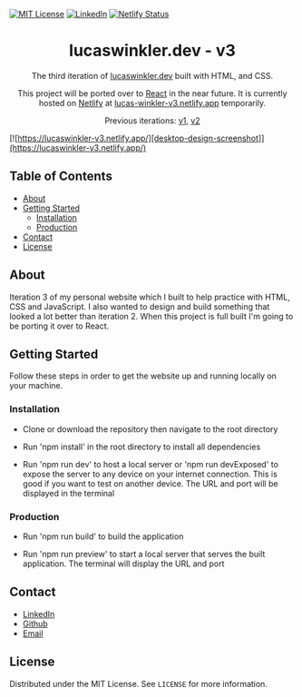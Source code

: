 [![MIT License][license-shield]][license-url]
[![LinkedIn][linkedin-shield]][linkedin-url]
[![Netlify Status](https://api.netlify.com/api/v1/badges/1a36b2f6-a4fa-4859-ab1a-d37aa8fef9d8/deploy-status)](https://app.netlify.com/sites/lucaswinkler-v3/deploys)

<h1 align="center">
  lucaswinkler.dev - v3
</h1>
<p align="center">
  The third iteration of <a href="https://lucaswinkler.dev" target="_blank"rel="noopener noreferrer">lucaswinkler.dev</a> built with HTML, and CSS.
</p>
<p align="center">
   This project will be ported over to <a href="https://reactjs.org/" target="_blank" rel="noopener noreferrer">React</a> in the near future. It is currently hosted on <a href="https://www.netlify.com/" target="_blank" rel="noopener noreferrer">Netlify</a> at <a href="https://lucaswinkler-v3.netlify.app/" rel="noopener noreferrer" target="_blank">lucas-winkler-v3.netlify.app</a> temporarily.
</p>
<p align="center">
  Previous iterations:
  <a href="https://github.com/LucasWinkler/personal-site-v1" target="_blank" rel="noopener noreferrer">v1</a>,
  <a href="https://github.com/LucasWinkler/personal-site" target="_blank" rel="noopener noreferrer">v2</a>

[![https://lucaswinkler-v3.netlify.app/][desktop-design-screenshot]](https://lucaswinkler-v3.netlify.app/)

</p>

## Table of Contents

- [About](#about)
- [Getting Started](#getting-started)
  - [Installation](#installation)
  - [Production](#production)
- [Contact](#contact)
- [License](#license)

## About

Iteration 3 of my personal website which I built to help practice with HTML, CSS and JavaScript. I also wanted to design and build something that looked a lot better than iteration 2. When this project is full built I'm going to be porting it over to React.

## Getting Started

Follow these steps in order to get the website up and running locally on your machine.

### Installation

- Clone or download the repository then navigate to the root directory

- Run 'npm install' in the root directory to install all dependencies

- Run 'npm run dev' to host a local server or 'npm run devExposed' to expose the server to any device on your internet connection. This is good if you want to test on another device. The URL and port will be displayed in the terminal

### Production

- Run 'npm run build' to build the application

- Run 'npm run preview' to start a local server that serves the built application. The terminal will display the URL and port

## Contact

- [LinkedIn](https://linkedin.com/in/lucas-winkler)
- [Github](https://github.com/lucaswinkler)
- [Email](mailto:lucaswinkler@gmail.com)

## License

Distributed under the MIT License. See `LICENSE` for more information.

[license-shield]: https://img.shields.io/badge/license-MIT-blue.svg?style=flat-square
[license-url]: https://choosealicense.com/licenses/mit
[linkedin-shield]: https://img.shields.io/badge/-LinkedIn-black.svg?style=flat-square&logo=linkedin&colorB=555
[linkedin-url]: https://www.linkedin.com/in/lucas-winkler/
[desktop-design-screenshot]: ./desktop-design-screenshot.png
